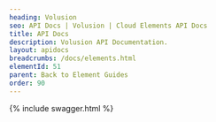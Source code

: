 ```yaml
---
heading: Volusion
seo: API Docs | Volusion | Cloud Elements API Docs
title: API Docs
description: Volusion API Documentation.
layout: apidocs
breadcrumbs: /docs/elements.html
elementId: 51
parent: Back to Element Guides
order: 90
---
```


{% include swagger.html %}
